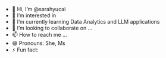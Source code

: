 - 👋 Hi, I’m @sarahyucai
- 👀 I’m interested in 
- 🌱 I’m currently learning Data Analytics and LLM applications
- 💞️ I’m looking to collaborate on ...
- 📫 How to reach me ...
- 😄 Pronouns: She, Ms
- ⚡ Fun fact: 

<!---
sarahyucai/sarahyucai is a ✨ special ✨ repository because its `README.md` (this file) appears on your GitHub profile.
You can click the Preview link to take a look at your changes.
--->
